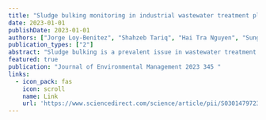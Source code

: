 ```yaml
---
title: "Sludge bulking monitoring in industrial wastewater treatment plants through graphical methods: A dynamic graph embedding and Bayesian networks approach"
date: 2023-01-01
publishDate: 2023-01-01
authors: ["Jorge Loy-Benitez", "Shahzeb Tariq", "Hai Tra Nguyen", "SungKu Heo", "ChangKyoo Yoo"]
publication_types: ["2"]
abstract: "Sludge bulking is a prevalent issue in wastewater treatment plants (WWTPs) that negatively impacts effluent quality by hindering the normal functioning of treatment processes. To tackle this problem, we propose a novel graph-based monitoring framework that employs advanced graph-based techniques to detect and diagnose sludge bulking events. The proposed framework utilizes historical datasets under normal operating conditions to extract pertinent features and causal relationships between process variables. This enables operators to trigger alarms and diagnose the root cause of the bulking event. Sludge bulking detection is carried out using the dynamic graph embedding (DGE) method, which identifies similarities among process variables in both temporal and neighborhood dependencies. Consequently, the dynamic Bayesian network (DBN) computes the prior and posterior probabilities of a belief …"
featured: true
publication: "Journal of Environmental Management 2023 345 "
links:
  - icon_pack: fas
    icon: scroll
    name: Link
    url: 'https://www.sciencedirect.com/science/article/pii/S030147972301592X'
---
```


